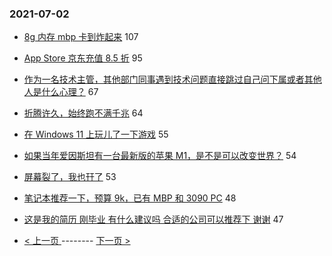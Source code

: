 ### 2021-07-02 
- [8g 内存 mbp 卡到炸起来](https://www.v2ex.com/t/787036) 107
- [App Store 京东充值 8.5 折](https://www.v2ex.com/t/787048) 95
- [作为一名技术主管，其他部门同事遇到技术问题直接跳过自己问下属或者其他人是什么心理？](https://www.v2ex.com/t/787072) 67
- [折腾许久，始终跑不满千兆](https://www.v2ex.com/t/787025) 64
- [在 Windows 11 上玩儿了一下游戏](https://www.v2ex.com/t/787004) 55
- [如果当年爱因斯坦有一台最新版的苹果 M1，是不是可以改变世界？](https://www.v2ex.com/t/787123) 54
- [屏幕裂了，我也幵了](https://www.v2ex.com/t/787042) 53
- [笔记本推荐一下，预算 9k，已有 MBP 和 3090 PC](https://www.v2ex.com/t/787034) 48
- [这是我的简历 刚毕业 有什么建议吗 合适的公司可以推荐下 谢谢](https://www.v2ex.com/t/787102) 47 

- [ < 上一页 ](https://github.com/able8/v2ex-hot-record/blob/master/2021-07-01.md) -------- [ 下一页 > ](https://github.com/able8/v2ex-hot-record/blob/master/2021-07-03.md)